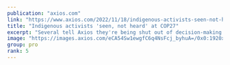 ```yaml
---
publication: "axios.com"
link: "https://www.axios.com/2022/11/18/indigenous-activists-seen-not-heard-at-cop27"
title: "Indigenous activists 'seen, not heard' at COP27"
excerpt: "Several tell Axios they're being shut out of decision-making dialogues."
image: "https://images.axios.com/eCA54Sw1ewgfC6q4NsFcj_byhuA=/0x0:1920x1080/1366x768/2022/11/16/1668637546354.jpg"
group: pro
rank: 5
---
```

